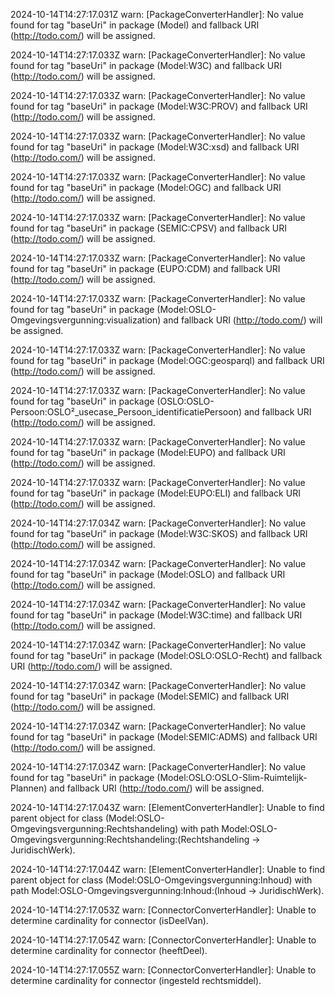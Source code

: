 2024-10-14T14:27:17.031Z warn: [PackageConverterHandler]: No value found for tag "baseUri" in package (Model) and fallback URI (http://todo.com/) will be assigned.

2024-10-14T14:27:17.033Z warn: [PackageConverterHandler]: No value found for tag "baseUri" in package (Model:W3C) and fallback URI (http://todo.com/) will be assigned.

2024-10-14T14:27:17.033Z warn: [PackageConverterHandler]: No value found for tag "baseUri" in package (Model:W3C:PROV) and fallback URI (http://todo.com/) will be assigned.

2024-10-14T14:27:17.033Z warn: [PackageConverterHandler]: No value found for tag "baseUri" in package (Model:W3C:xsd) and fallback URI (http://todo.com/) will be assigned.

2024-10-14T14:27:17.033Z warn: [PackageConverterHandler]: No value found for tag "baseUri" in package (Model:OGC) and fallback URI (http://todo.com/) will be assigned.

2024-10-14T14:27:17.033Z warn: [PackageConverterHandler]: No value found for tag "baseUri" in package (SEMIC:CPSV) and fallback URI (http://todo.com/) will be assigned.

2024-10-14T14:27:17.033Z warn: [PackageConverterHandler]: No value found for tag "baseUri" in package (EUPO:CDM) and fallback URI (http://todo.com/) will be assigned.

2024-10-14T14:27:17.033Z warn: [PackageConverterHandler]: No value found for tag "baseUri" in package (Model:OSLO-Omgevingsvergunning:visualization) and fallback URI (http://todo.com/) will be assigned.

2024-10-14T14:27:17.033Z warn: [PackageConverterHandler]: No value found for tag "baseUri" in package (Model:OGC:geosparql) and fallback URI (http://todo.com/) will be assigned.

2024-10-14T14:27:17.033Z warn: [PackageConverterHandler]: No value found for tag "baseUri" in package (OSLO:OSLO-Persoon:OSLO²_usecase_Persoon_identificatiePersoon) and fallback URI (http://todo.com/) will be assigned.

2024-10-14T14:27:17.033Z warn: [PackageConverterHandler]: No value found for tag "baseUri" in package (Model:EUPO) and fallback URI (http://todo.com/) will be assigned.

2024-10-14T14:27:17.033Z warn: [PackageConverterHandler]: No value found for tag "baseUri" in package (Model:EUPO:ELI) and fallback URI (http://todo.com/) will be assigned.

2024-10-14T14:27:17.034Z warn: [PackageConverterHandler]: No value found for tag "baseUri" in package (Model:W3C:SKOS) and fallback URI (http://todo.com/) will be assigned.

2024-10-14T14:27:17.034Z warn: [PackageConverterHandler]: No value found for tag "baseUri" in package (Model:OSLO) and fallback URI (http://todo.com/) will be assigned.

2024-10-14T14:27:17.034Z warn: [PackageConverterHandler]: No value found for tag "baseUri" in package (Model:W3C:time) and fallback URI (http://todo.com/) will be assigned.

2024-10-14T14:27:17.034Z warn: [PackageConverterHandler]: No value found for tag "baseUri" in package (Model:OSLO:OSLO-Recht) and fallback URI (http://todo.com/) will be assigned.

2024-10-14T14:27:17.034Z warn: [PackageConverterHandler]: No value found for tag "baseUri" in package (Model:SEMIC) and fallback URI (http://todo.com/) will be assigned.

2024-10-14T14:27:17.034Z warn: [PackageConverterHandler]: No value found for tag "baseUri" in package (Model:SEMIC:ADMS) and fallback URI (http://todo.com/) will be assigned.

2024-10-14T14:27:17.034Z warn: [PackageConverterHandler]: No value found for tag "baseUri" in package (Model:OSLO:OSLO-Slim-Ruimtelijk-Plannen) and fallback URI (http://todo.com/) will be assigned.

2024-10-14T14:27:17.043Z warn: [ElementConverterHandler]: Unable to find parent object for class (Model:OSLO-Omgevingsvergunning:Rechtshandeling) with path Model:OSLO-Omgevingsvergunning:Rechtshandeling:(Rechtshandeling -> JuridischWerk).

2024-10-14T14:27:17.044Z warn: [ElementConverterHandler]: Unable to find parent object for class (Model:OSLO-Omgevingsvergunning:Inhoud) with path Model:OSLO-Omgevingsvergunning:Inhoud:(Inhoud -> JuridischWerk).

2024-10-14T14:27:17.053Z warn: [ConnectorConverterHandler]: Unable to determine cardinality for connector (isDeelVan).

2024-10-14T14:27:17.054Z warn: [ConnectorConverterHandler]: Unable to determine cardinality for connector (heeftDeel).

2024-10-14T14:27:17.055Z warn: [ConnectorConverterHandler]: Unable to determine cardinality for connector (ingesteld rechtsmiddel).


